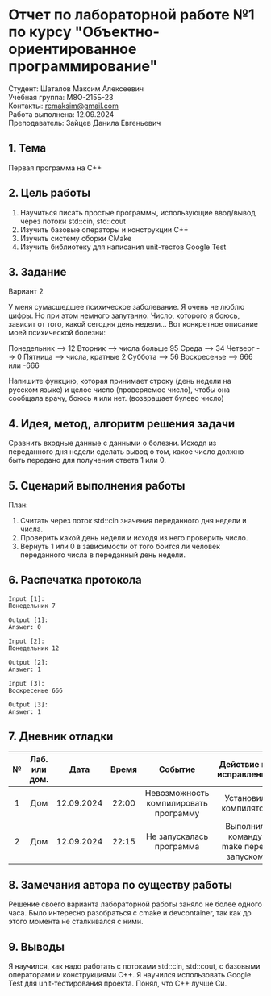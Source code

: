 # Отчет по лабораторной работе №1 по курсу "Объектно-ориентированное программирование"

Студент: Шаталов Максим Алексеевич \
Учебная группа: M8О-215Б-23 \
Контакты: rcmaksim@gmail.com \
Работа выполнена: 12.09.2024\
Преподаватель: Зайцев Данила Евгеньевич

## 1. Тема

Первая программа на C++

## 2. Цель работы

1) Научиться писать простые программы, использующие ввод/вывод через потоки std::cin, std::cout
2) Изучить базовые операторы и конструкции C++
3) Изучить систему сборки CMake
4) Изучить библиотеку для написания unit-тестов Google Test

## 3. Задание

Вариант 2 

У меня сумасшедшее психическое заболевание. Я очень не люблю цифры. Но при этом немного запутанно: Число, которого я боюсь, зависит от того, какой сегодня день недели... Вот конкретное описание моей психической болезни:

Понедельник --> 12
Вторник --> числа больше 95
Среда --> 34
Четверг --> 0
Пятница --> числа, кратные 2
Суббота --> 56
Воскресенье --> 666 или -666

Напишите функцию, которая принимает строку (день недели на русском языке) и целое число (проверяемое число), чтобы она сообщала врачу, боюсь я или нет. (возвращает булево число)

## 4. Идея, метод, алгоритм решения задачи

Сравнить входные данные с данными о болезни. Исходя из переданного дня недели сделать вывод о том, какое число должно быть передано для получения ответа 1 или 0. 

## 5. Сценарий выполнения работы

План:

1. Считать через поток std::cin значения переданного дня недели и числа.
2. Проверить какой день недели и исходя из него проверить число.
3. Вернуть 1 или 0 в зависимости от того боится ли человек переданного числа в переданный день недели.

## 6. Распечатка протокола

```
Input [1]:
Понедельник 7

Output [1]:
Answer: 0

Input [2]:
Понедельник 12

Output [2]:
Answer: 1

Input [3]:
Воскресенье 666

Output [3]:
Answer: 1
```

## 7. Дневник отладки

| №   | Лаб. или дом. | Дата       | Время | Событие                                                                                                        | Действие по исправлению | Примечание |
|:---:|:-------------:|:----------:|:-----:|:--------------------------------------------------------------------------------------------------------------:|:-----------------------:|:----------:|
| 1 | Дом | 12.09.2024 | 22:00 | Невозможность компилировать программу | Установил компилятор  |  |
| 2 | Дом | 12.09.2024 | 22:15 | Не запускалась программа | Выполнил команду make перед запуском  |   |

## 8. Замечания автора по существу работы

Решение своего варианта лабораторной работы заняло не более одного часа. Было интересно разобраться с cmake и devcontainer, так как до этого момента не сталкивался с ними.

## 9. Выводы

Я научился, как надо работать с потоками std::cin, std::cout, с базовыми операторами и конструкциями C++. Я научился использовать Google Test для unit-тестирования проекта. Понял, что С++ лучше Си.